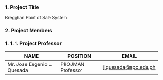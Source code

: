 ### 1. Project Title
Bregghan Point of Sale System

### 2. Project Members

### 1. 1. 1. Project Professor
<html>
<body>
<!--StartFragment-->

NAME | POSITION | EMAIL
-- | -- | --
Mr. Jose Eugenio L. Quesada | PROJMAN Professor | jlquesada@apc.edu.ph

<!--EndFragment-->
</body>
</html>